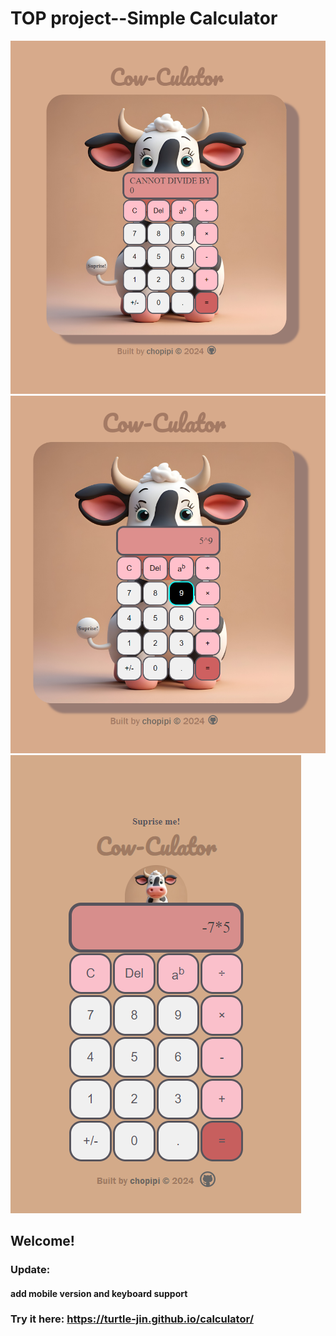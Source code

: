 
# TOP project--Simple Calculator
![Design preview](./images/scnshot.png)
![Design preview](./images/scnshot1.png)
![Design preview](./images/mobile.PNG)



## Welcome! 

### Update: 
#### add mobile version and keyboard support

### Try it here: https://turtle-jin.github.io/calculator/